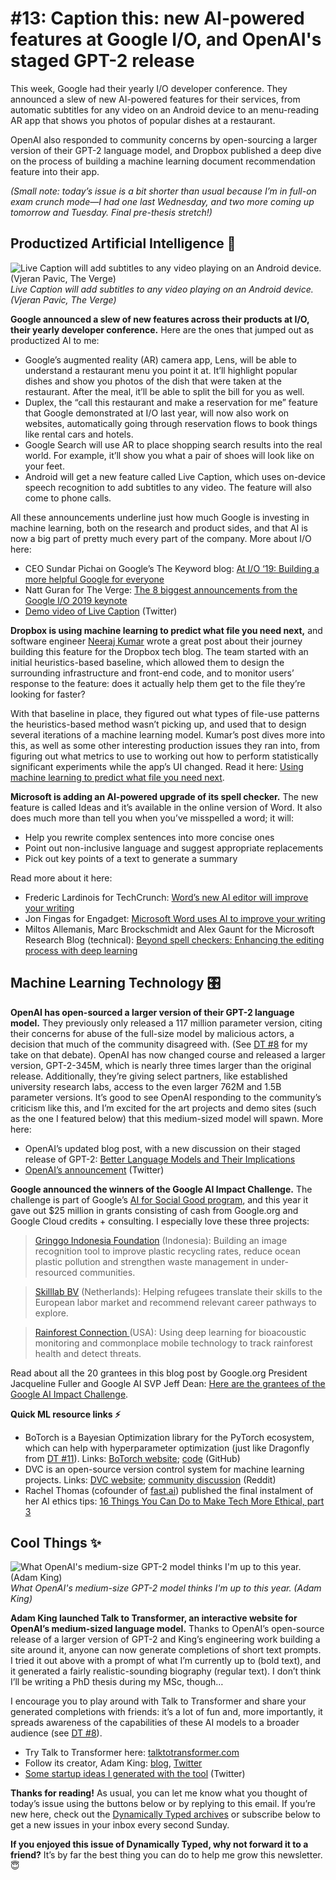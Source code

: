 # #13: Caption this: new AI-powered features at Google I/O, and OpenAI's staged GPT-2 release 

This week, Google had their yearly I/O developer conference.
They announced a slew of new AI-powered features for their services, from automatic subtitles for any video on an Android device to an menu-reading AR app that shows you photos of popular dishes at a restaurant.

OpenAI also responded to community concerns by open-sourcing a larger version of their GPT-2 language model, and Dropbox published a deep dive on the process of building a machine learning document recommendation feature into their app.

_(Small note: today’s issue is a bit shorter than usual because I’m in full-on exam crunch mode—I had one last Wednesday, and two more coming up tomorrow and Tuesday.
Final pre-thesis stretch!)_

## Productized Artificial Intelligence 🔌

![Live Caption will add subtitles to any video playing on an Android device. (Vjeran Pavic, The Verge)](https://s3.amazonaws.com/revue/items/images/004/575/072/mail/7b19818d41d642dfe1dcaf71a681b7da.jpeg?1557569545)
_Live Caption will add subtitles to any video playing on an Android device. (Vjeran Pavic, The Verge)_

**Google announced a slew of new features across their products at I/O, their yearly developer conference.**
Here are the ones that jumped out as productized AI to me:

- Google’s augmented reality (AR) camera app, Lens, will be able to understand a restaurant menu you point it at. It’ll highlight popular dishes and show you photos of the dish that were taken at the restaurant. After the meal, it’ll be able to split the bill for you as well.
- Duplex, the “call this restaurant and make a reservation for me” feature that Google demonstrated at I/O last year, will now also work on websites, automatically going through reservation flows to book things like rental cars and hotels.
- Google Search will use AR to place shopping search results into the real world. For example, it’ll show you what a pair of shoes will look like on your feet.
- Android will get a new feature called Live Caption, which uses on-device speech recognition to add subtitles to any video. The feature will also come to phone calls.

All these announcements underline just how much Google is investing in machine learning, both on the research and product sides, and that AI is now a big part of pretty much every part of the company.
More about I/O here:

- CEO Sundar Pichai on Google’s The Keyword blog: [At I/O ‘19: Building a more helpful Google for everyone](https://www.blog.google/technology/developers/io19-helpful-google-everyone/?utm_campaign=Dynamically%20Typed&utm_medium=email&utm_source=Revue%20newsletter)
- Natt Guran for The Verge: [The 8 biggest announcements from the Google I/O 2019 keynote](https://www.theverge.com/2019/5/7/18531198/google-io-summary-keynote-news-highlights-recap-2019?utm_campaign=Dynamically%20Typed&utm_medium=email&utm_source=Revue%20newsletter)
- [Demo video of Live Caption](https://twitter.com/Google/status/1125823197323059200?utm_campaign=Dynamically%20Typed&utm_medium=email&utm_source=Revue%20newsletter) (Twitter)

**Dropbox is using machine learning to predict what file you need next,** and software engineer [Neeraj Kumar](https://neerajkumar.org/?utm_campaign=Dynamically%20Typed&utm_medium=email&utm_source=Revue%20newsletter) wrote a great post about their journey building this feature for the Dropbox tech blog.
The team started with an initial heuristics-based baseline, which allowed them to design the surrounding infrastructure and front-end code, and to monitor users’ response to the feature: does it actually help them get to the file they’re looking for faster?

With that baseline in place, they figured out what types of file-use patterns the heuristics-based method wasn’t picking up, and used that to design several iterations of a machine learning model.
Kumar’s post dives more into this, as well as some other interesting production issues they ran into, from figuring out what metrics to use to working out how to perform statistically significant experiments while the app’s UI changed.
Read it here: [Using machine learning to predict what file you need next](https://blogs.dropbox.com/tech/2019/05/content-suggestions-machine-learning/?utm_campaign=Dynamically%20Typed&utm_medium=email&utm_source=Revue%20newsletter).

**Microsoft is adding an AI-powered upgrade of its spell checker.**
The new feature is called Ideas and it’s available in the online version of Word.
It also does much more than tell you when you’ve misspelled a word; it will:

- Help you rewrite complex sentences into more concise ones
- Point out non-inclusive language and suggest appropriate replacements
- Pick out key points of a text to generate a summary

Read more about it here:

- Frederic Lardinois for TechCrunch: [Word’s new AI editor will improve your writing](https://techcrunch.com/2019/05/06/words-new-ai-features-will-help-you-write-better/?utm_campaign=Dynamically%20Typed&utm_medium=email&utm_source=Revue%20newsletter)
- Jon Fingas for Engadget: [Microsoft Word uses AI to improve your writing](https://www.engadget.com/2019/05/06/microsoft-word-online-ideas/?guccounter=2&guce_referrer=aHR0cHM6Ly90LmNvL0d0Zm1xdTk3MFM&guce_referrer_sig=AQAAALDbwBnwOyRTgfhb6spNNhP1y21bHkGPKmuc-r2L6bz_yy5c0sNXVy7fexFAIRk-qb5pmYwfMbl3cBqOHxTnhCyb52k-6cSQq_4i77LBDEhNzXWn9oo9djpaa6U4z1wPUW1LvW2vxGbPeiVISVH8cqpvz6Gzr4jhZB86xpildIdL&utm_campaign=Dynamically%20Typed&utm_medium=email&utm_source=Revue%20newsletter)
- Miltos Allemanis, Marc Brockschmidt and Alex Gaunt for the Microsoft Research Blog (technical): [Beyond spell checkers: Enhancing the editing process with deep learning](https://www.microsoft.com/en-us/research/blog/beyond-spell-checkers-enhancing-the-editing-process-with-deep-learning/?utm_campaign=Dynamically%20Typed&utm_medium=email&utm_source=Revue%20newsletter)

## Machine Learning Technology 🎛

**OpenAI has open-sourced a larger version of their GPT-2 language model.**
They previously only released a 117 million parameter version, citing their concerns for abuse of the full-size model by malicious actors, a decision that much of the community disagreed with.
(See [DT #8](https://dynamicallytyped.com/issues/8-should-openai-open-source-their-impressive-new-language-model-161119?utm_campaign=Dynamically%20Typed&utm_medium=email&utm_source=Revue%20newsletter) for my take on that debate).
OpenAI has now changed course and released a larger version, GPT-2-345M, which is nearly three times larger than the original release.
Additionally, they’re giving select partners, like established university research labs, access to the even larger 762M and 1.5B parameter versions.
It’s good to see OpenAI responding to the community’s criticism like this, and I’m excited for the art projects and demo sites (such as the one I featured below) that this medium-sized model will spawn.
More here:

- OpenAI’s updated blog post, with a new discussion on their staged release of GPT-2: [Better Language Models and Their Implications](https://openai.com/blog/better-language-models/?utm_campaign=Dynamically%20Typed&utm_medium=email&utm_source=Revue%20newsletter#update)
- [OpenAI’s announcement](https://twitter.com/OpenAI/status/1124440412679233536?utm_campaign=Dynamically%20Typed&utm_medium=email&utm_source=Revue%20newsletter) (Twitter)

**Google announced the winners of the Google AI Impact Challenge.**
The challenge is part of Google’s [AI for Social Good program](https://ai.google/social-good/?utm_campaign=Dynamically%20Typed&utm_medium=email&utm_source=Revue%20newsletter), and this year it gave out $25 million in grants consisting of cash from Google.org and Google Cloud credits + consulting.
I especially love these three projects:

> [Gringgo Indonesia Foundation](https://gringgo.co/about?utm_campaign=Dynamically%20Typed&utm_medium=email&utm_source=Revue%20newsletter) (Indonesia): Building an image recognition tool to improve plastic recycling rates, reduce ocean plastic pollution and strengthen waste management in under-resourced communities.

> [Skilllab BV](https://skilllab.io/?utm_campaign=Dynamically%20Typed&utm_medium=email&utm_source=Revue%20newsletter) (Netherlands): Helping refugees translate their skills to the European labor market and recommend relevant career pathways to explore.

> [Rainforest Connection ](https://rfcx.org/?utm_campaign=Dynamically%20Typed&utm_medium=email&utm_source=Revue%20newsletter)(USA): Using deep learning for bioacoustic monitoring and commonplace mobile technology to track rainforest health and detect threats.

Read about all the 20 grantees in this blog post by Google.org President Jacqueline Fuller and Google AI SVP Jeff Dean: [Here are the grantees of the Google AI Impact Challenge](https://www.blog.google/outreach-initiatives/google-org/ai-impact-challenge-grantees/amp/?utm_campaign=Dynamically%20Typed&utm_medium=email&utm_source=Revue%20newsletter).

**Quick ML resource links ⚡️**

- BoTorch is a Bayesian Optimization library for the PyTorch ecosystem, which can help with hyperparameter optimization (just like Dragonfly from [DT #11](https://dynamicallytyped.com/issues/11-adobe-and-google-s-new-video-ai-tools-stanford-s-hype-for-gans-and-a-conversation-with-books-170283?utm_campaign=Dynamically%20Typed&utm_medium=email&utm_source=Revue%20newsletter)). Links: [BoTorch website](https://botorch.org/?utm_campaign=Dynamically%20Typed&utm_medium=email&utm_source=Revue%20newsletter); [code](https://github.com/pytorch/botorch?utm_campaign=Dynamically%20Typed&utm_medium=email&utm_source=Revue%20newsletter) (GitHub)
- DVC is an open-source version control system for machine learning projects. Links: [DVC website](https://dvc.org/?utm_campaign=Dynamically%20Typed&utm_medium=email&utm_source=Revue%20newsletter); [community discussion](https://www.reddit.com//r/MachineLearning/comments/bjszua/r_why_git_and_gitlfs_is_not_enough_to_solve_the/?utm_campaign=Dynamically%20Typed&utm_medium=email&utm_source=Revue%20newsletter) (Reddit)
- Rachel Thomas (cofounder of [fast.ai](https://fast.ai?utm_campaign=Dynamically%20Typed&utm_medium=email&utm_source=Revue%20newsletter)) published the final instalment of her AI ethics tips: [16 Things You Can Do to Make Tech More Ethical, part 3](https://www.fast.ai/2019/05/03/ethics-action-3/?utm_campaign=Dynamically%20Typed&utm_medium=email&utm_source=Revue%20newsletter)

## Cool Things ✨

![What OpenAI's medium-size GPT-2 model thinks I'm up to this year. (Adam King)](https://s3.amazonaws.com/revue/items/images/004/573/933/mail/391c400aa69ea519e2928d5e49765a13.png?1557528515)
_What OpenAI's medium-size GPT-2 model thinks I'm up to this year. (Adam King)_

**Adam King launched Talk to Transformer, an interactive website for OpenAI’s medium-sized language model.**
Thanks to OpenAI’s open-source release of a larger version of GPT-2 and King’s engineering work building a site around it, anyone can now generate completions of short text prompts.
I tried it out above with a prompt of what I’m currently up to (bold text), and it generated a fairly realistic-sounding biography (regular text).
I don’t think I’ll be writing a PhD thesis during my MSc, though…

I encourage you to play around with Talk to Transformer and share your generated completions with friends: it’s a lot of fun and, more importantly, it spreads awareness of the capabilities of these AI models to a broader audience (see [DT #8](https://dynamicallytyped.com/issues/8-should-openai-open-source-their-impressive-new-language-model-161119?utm_campaign=Dynamically%20Typed&utm_medium=email&utm_source=Revue%20newsletter)).

- Try Talk to Transformer here: [talktotransformer.com](https://talktotransformer.com/?utm_campaign=Dynamically%20Typed&utm_medium=email&utm_source=Revue%20newsletter)
- Follow its creator, Adam King: [blog](https://adamdking.com/?utm_campaign=Dynamically%20Typed&utm_medium=email&utm_source=Revue%20newsletter), [Twitter](https://twitter.com/adamdanielking?utm_campaign=Dynamically%20Typed&utm_medium=email&utm_source=Revue%20newsletter)
- [Some startup ideas I generated with the tool](https://twitter.com/layon_overwhale/status/1126990247622074374?utm_campaign=Dynamically%20Typed&utm_medium=email&utm_source=Revue%20newsletter) (Twitter)

**Thanks for reading!**
As usual, you can let me know what you thought of today’s issue using the buttons below or by replying to this email.
If you’re new here, check out the [Dynamically Typed archives](https://dynamicallytyped.com/?utm_campaign=Dynamically%20Typed&utm_medium=email&utm_source=Revue%20newsletter) or subscribe below to get a new issues in your inbox every second Sunday.

**If you enjoyed this issue of Dynamically Typed, why not forward it to a friend?**
It’s by far the best thing you can do to help me grow this newsletter.
😇